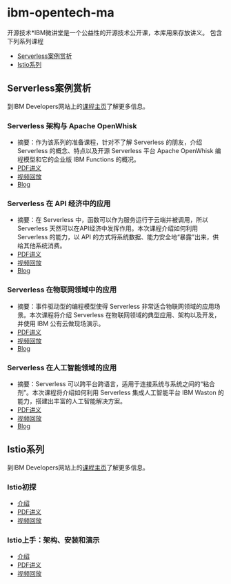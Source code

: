 # ibm-opentech-ma
开源技术*IBM微讲堂是一个公益性的开源技术公开课，本库用来存放讲义。
包含下列系列课程
- [Serverless案例赏析](#serverless案例赏析)
- [Istio系列](#istio系列)

## Serverless案例赏析
到IBM Developers网站上的[课程主页](https://developer.ibm.com/cn/os-academy-serverless/)了解更多信息。
### Serverless 架构与 Apache OpenWhisk
- 摘要：作为该系列的准备课程，针对不了解 Serverless 的朋友，介绍 Serverless 的概念、特点以及开源 Serverless 平台 Apache OpenWhisk 编程模型和它的企业版 IBM Functions 的概况。
- [PDF讲义](./serverless-use-cases/Serverless-00.pdf)
- [视频回放](https://v.youku.com/v_show/id_XMzg0MTI3NTE3Ng==.html)
- [Blog](https://mp.weixin.qq.com/s/p0bImKuYSz2FPfdMvTt06Q)
### Serverless 在 API 经济中的应用
- 摘要：在 Serverless 中，函数可以作为服务运行于云端并被调用，所以 Serverless 天然可以在API经济中发挥作用。本次课程介绍如何利用 Serverless 的能力，以 API 的方式将系统数据、能力安全地“暴露”出来，供给其他系统消费。
- [PDF讲义](./serverless-use-cases/Serverless-01.pdf)
- [视频回放](http://v.youku.com/v_show/id_XMzg2MzU5MDY4NA==.html)
- [Blog](https://mp.weixin.qq.com/s/XElPa20WYxdXnprh3ygEiQ)
### Serverless 在物联网领域中的应用
- 摘要：事件驱动型的编程模型使得 Serverless 非常适合物联网领域的应用场景。本次课程将介绍 Serverless 在物联网领域的典型应用、架构以及开发，并使用 IBM 公有云做现场演示。
- [PDF讲义](./serverless-use-cases/Serverless-02.pdf)
- [视频回放](http://v.youku.com/v_show/id_XMzg4MTM4MDEzNg==.html)
- [Blog](https://mp.weixin.qq.com/s/mDjTDcV-V25YRXbSFLNYyg)
### Serverless 在人工智能领域的应用
- 摘要：Serverless 可以跨平台跨语言，适用于连接系统与系统之间的“粘合剂”。本次课程将介绍如何利用 Serverless 集成人工智能平台 IBM Waston 的能力，搭建出丰富的人工智能解决方案。
- [PDF讲义](./serverless-use-cases/Serverless-03.pdf)
- [视频回放](http://v.youku.com/v_show/id_XMzg4ODUzNzQwOA==.html)
- [Blog](https://mp.weixin.qq.com/s/vlWQISKHktcLC--baAgpoA)

## Istio系列
到IBM Developers网站上的[课程主页](https://developer.ibm.com/cn/os-academy-istio/)了解更多信息。
### Istio初探
- [介绍](https://mp.weixin.qq.com/s/ALKxF_Ys5U_gP066SqSSUQ)
- [PDF讲义](./istio/istio-01-intro.pdf)
- [视频回放]()
### Istio上手：架构、安装和演示
- [介绍]()
- [PDF讲义](./istio/istio-01-arch.pdf)
- [视频回放]()
